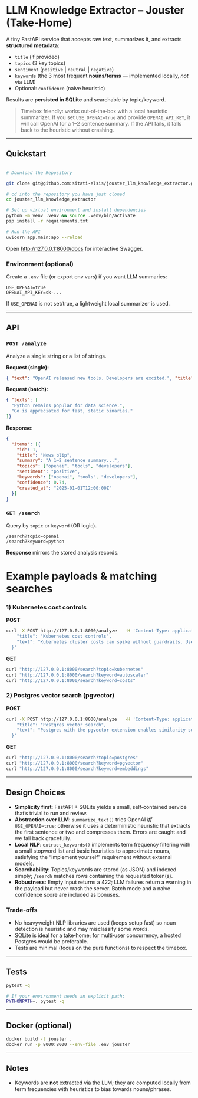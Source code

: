 # LLM Knowledge Extractor – Jouster (Take‑Home)

A tiny FastAPI service that accepts raw text, summarizes it, and extracts **structured metadata**:

- `title` (if provided)
- `topics` (3 key topics)
- `sentiment` (`positive` | `neutral` | `negative`)
- `keywords` (the 3 most frequent **nouns/terms** — implemented locally, *not* via LLM)
- Optional: `confidence` (naive heuristic)

Results are **persisted in SQLite** and searchable by topic/keyword.

> Timebox friendly: works out‑of‑the‑box with a local heuristic summarizer. If you set `USE_OPENAI=true` and provide `OPENAI_API_KEY`, it will call OpenAI for a 1–2 sentence summary. If the API fails, it falls back to the heuristic without crashing.

---

## Quickstart

```bash

# Download the Repository

git clone git@github.com:sitati-elsis/jouster_llm_knowledge_extractor.git

# cd into the repository you have just cloned
cd jouster_llm_knowledge_extractor

# Set up virtual environment and install dependencies
python -m venv .venv && source .venv/bin/activate
pip install -r requirements.txt

# Run the API
uvicorn app.main:app --reload
```

Open http://127.0.0.1:8000/docs for interactive Swagger.

### Environment (optional)

Create a `.env` file (or export env vars) if you want LLM summaries:

```
USE_OPENAI=true
OPENAI_API_KEY=sk-...
```

If `USE_OPENAI` is not set/true, a lightweight local summarizer is used.

---

## API

### `POST /analyze`

Analyze a single string or a list of strings.

**Request (single):**
```json
{ "text": "OpenAI released new tools. Developers are excited.", "title": "News blip" }
```

**Request (batch):**
```json
{ "texts": [
  "Python remains popular for data science.",
  "Go is appreciated for fast, static binaries."
]}
```

**Response:**
```json
{
  "items": [{
    "id": 1,
    "title": "News blip",
    "summary": "A 1–2 sentence summary...",
    "topics": ["openai", "tools", "developers"],
    "sentiment": "positive",
    "keywords": ["openai", "tools", "developers"],
    "confidence": 0.74,
    "created_at": "2025-01-01T12:00:00Z"
  }]
}
```

### `GET /search`

Query by `topic` or `keyword` (OR logic).

```
/search?topic=openai
/search?keyword=python
```

**Response** mirrors the stored analysis records.


# Example payloads & matching searches

### 1) Kubernetes cost controls
**POST**
```bash
curl -X POST http://127.0.0.1:8000/analyze   -H 'Content-Type: application/json'   -d '{
    "title": "Kubernetes cost controls",
    "text": "Kubernetes cluster costs can spike without guardrails. Use the cluster autoscaler and vertical pod autoscaler to right-size nodes. Spot instances reduce compute costs, while requests and limits prevent waste. Clear budgets, alerts, and a monthly cost review keep Kubernetes spending predictable."
  }'
```
**GET**
```bash
curl "http://127.0.0.1:8000/search?topic=kubernetes"
curl "http://127.0.0.1:8000/search?keyword=autoscaler"
curl "http://127.0.0.1:8000/search?keyword=costs"
```

### 2) Postgres vector search (pgvector)
**POST**
```bash
curl -X POST http://127.0.0.1:8000/analyze   -H 'Content-Type: application/json'   -d '{
    "title": "Postgres vector search",
    "text": "Postgres with the pgvector extension enables similarity search on embeddings. Using HNSW indexes speeds up queries, and batching writes helps maintain index performance. Many teams keep metadata in Postgres so pgvector and SQL live together, simplifying deployments."
  }'
```
**GET**
```bash
curl "http://127.0.0.1:8000/search?topic=postgres"
curl "http://127.0.0.1:8000/search?keyword=pgvector"
curl "http://127.0.0.1:8000/search?keyword=embeddings"
```

---

## Design Choices

- **Simplicity first**: FastAPI + SQLite yields a small, self‑contained service that’s trivial to run and review. 
- **Abstraction over LLM**: `summarize_text()` tries OpenAI *iff* `USE_OPENAI=true`; otherwise it uses a deterministic heuristic that extracts the first sentence or two and compresses them. Errors are caught and we fall back gracefully.
- **Local NLP**: `extract_keywords()` implements term frequency filtering with a small stopword list and basic heuristics to approximate nouns, satisfying the “implement yourself” requirement without external models.
- **Searchability**: Topics/keywords are stored (as JSON) and indexed simply; `/search` matches rows containing the requested token(s).
- **Robustness**: Empty input returns a 422; LLM failures return a warning in the payload but never crash the server. Batch mode and a naive confidence score are included as bonuses.

### Trade‑offs

- No heavyweight NLP libraries are used (keeps setup fast) so noun detection is heuristic and may misclassify some words.
- SQLite is ideal for a take‑home; for multi‑user concurrency, a hosted Postgres would be preferable.
- Tests are minimal (focus on the pure functions) to respect the timebox.

---

## Tests

```bash
pytest -q

# If your environment needs an explicit path:
PYTHONPATH=. pytest -q
```

---

## Docker (optional)

```bash
docker build -t jouster .
docker run -p 8000:8000 --env-file .env jouster
```

---

## Notes

- Keywords are **not** extracted via the LLM; they are computed locally from term frequencies with heuristics to bias towards nouns/phrases.
